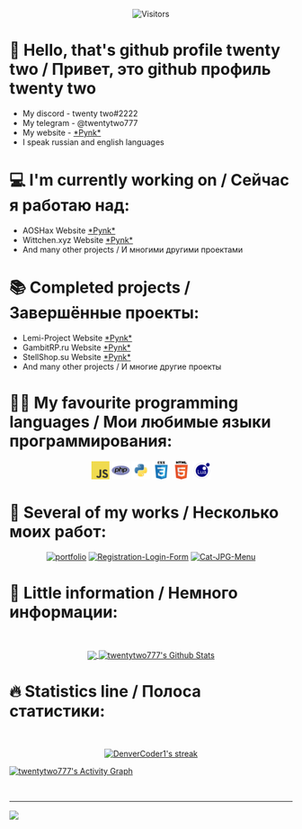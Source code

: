 <p align=center>
  <img alt="Visitors" src="https://visitor-badge.laobi.icu/badge?page_id=twentytwo777"/>
</p>

# 👋 Hello, that's github profile twenty two / Привет, это github профиль twenty two

- My discord - twenty two#2222
- My telegram - @twentytwo777
- My website - [\*Pynk\*](https://twenty-individual.space) 
- I speak russian and english languages

# 💻 I'm currently working on / Сейчас я работаю над:
  - AOSHax Website [\*Pynk\*](https://vk.com/aoshax)  
  - Wittchen.xyz Website [\*Pynk\*](https://wittchen.xyz)
  - And many other projects / И многими другими проектами

# 📚 Completed projects / Завершённые проекты:
  - Lemi-Project Website [\*Pynk\*](https://lemiproject.000webhostapp.com/)
  - GambitRP.ru Website [\*Pynk\*](https://gambitrp.ru)
  - StellShop.su Website [\*Pynk\*](https://twentytwo777.github.io/portfolio/stellshop/)
  - And many other projects / И многие другие проекты

# 👨‍💻 My favourite programming languages / Мои любимые языки программирования:
<p align=center>
<img height="32" src="https://raw.githubusercontent.com/github/explore/80688e429a7d4ef2fca1e82350fe8e3517d3494d/topics/javascript/javascript.png" />
<img height="32" src="https://raw.githubusercontent.com/github/explore/80688e429a7d4ef2fca1e82350fe8e3517d3494d/topics/php/php.png" />
<img height="32" src="https://raw.githubusercontent.com/github/explore/80688e429a7d4ef2fca1e82350fe8e3517d3494d/topics/python/python.png" />
<img height="32" src="https://raw.githubusercontent.com/github/explore/80688e429a7d4ef2fca1e82350fe8e3517d3494d/topics/css/css.png" />
<img height="32" src="https://raw.githubusercontent.com/github/explore/80688e429a7d4ef2fca1e82350fe8e3517d3494d/topics/html/html.png" />
<img height="32" src="https://raw.githubusercontent.com/github/explore/80688e429a7d4ef2fca1e82350fe8e3517d3494d/topics/lua/lua.png" />
</p>

# 📃 Several of my works / Несколько моих работ:

<p align=center>
  <a href="https://github.com/twentytwo777/portfolio">
    <img width="282" src="https://denvercoder1-github-readme-stats.vercel.app/api/pin/?username=twentytwo777&repo=portfolio&theme=react&bg_color=0D1117&hide_border=true" alt="portfolio"></a>
  <a href="https://github.com/twentytwo777/Registration-Login-Form">
    <img width="282" src="https://denvercoder1-github-readme-stats.vercel.app/api/pin/?username=twentytwo777&repo=Registration-Login-Form&theme=react&bg_color=0D1117&hide_border=true" alt="Registration-Login-Form"></a>
  <a href="https://github.com/twentytwo777/Cat-JPG-Menu">
    <img width="282" src="https://denvercoder1-github-readme-stats.vercel.app/api/pin/?username=twentytwo777&repo=Cat-JPG-Menu&theme=react&bg_color=0D1117&hide_border=true" alt="Cat-JPG-Menu"></a>
</p>

# 📘 Little information / Немного информации:
<br>
<p align=center>
  <a href="https://github.com/anuraghazra/github-readme-stats">
  <img height=145 align=center src="https://github-readme-stats.vercel.app/api/top-langs/?username=twentytwo777&hide=c%23,powershell,java&title_color=2aa889&text_color=99d1ce&icon_color=2bbc8a&hide_border=true&bg_color=0c1014&langs_count=8&layout=compact" />
  </a>
  <a href="https://github.com/anuraghazra/github-readme-stats"><img align=center height=145 alt="twentytwo777's Github Stats" src="https://denvercoder1-github-readme-stats.vercel.app/api?username=twentytwo777&show_icons=true&count_private=true&theme=react&hide_border=true&bg_color=0D1117" /></a>
</p>

# 🔥 Statistics line / Полоса статистики:
<br>
<p align=center>
  <a href="https://github.com/DenverCoder1/github-readme-streak-stats">
    <img title="🔥 Get streak stats for your profile at git.io/streak-stats" alt="DenverCoder1's streak" src="https://github-readme-streak-stats.herokuapp.com/?user=twentytwo777&theme=black-ice&hide_border=true&stroke=0000&background=0D1117&ring=60D9FA&fire=60D9FA&currStreakLabel=60D9FA"/>
  </a>
</p>

<a href="https://github.com/ashutosh00710/github-readme-activity-graph"><img alt="twentytwo777's Activity Graph" src="https://activity-graph.herokuapp.com/graph?username=twentytwo777&bg_color=0D1117&color=5BCDEC&line=5BCDEC&point=FFFFFF&hide_border=true" /></a>

<br>

---

<img align=center src="https://i.imgur.com/FhHum5Y.png" />

